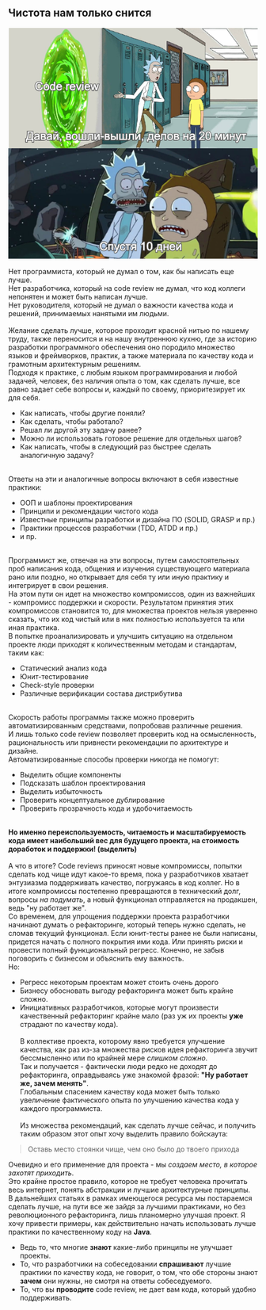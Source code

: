 ## Чистота нам только снится

![](./code-review-rick-and-morty.png)

Нет программиста, который не думал о том, как бы написать еще лучше.
<br>Нет разработчика, который на code review не думал, что код коллеги непонятен и может быть написан лучше.
<br>Нет руководителя, который не думал о важности качества кода и решений, принимаемых нанятыми им людьми.
<br><br>Желание сделать лучше, которое проходит красной нитью по нашему труду, также переносится и на нашу внутреннюю
кухню, где за историю разработки программного обеспечения оно породило множество языков и фреймворков, практик, а также
материала по качеству кода и грамотным архитектурным решениям.
<br>Подходя к практике, с любым языком программирования и любой задачей, человек, без наличия опыта о том,
как сделать лучше, все равно задает себе вопросы и, каждый по своему, приоритезирует их для себя.
- Как написать, чтобы другие поняли?
- Как сделать, чтобы работало?
- Решал ли другой эту задачу ранее?
- Можно ли использовать готовое решение для отдельных шагов?
- Как написать, чтобы в следующий раз быстрее сделать аналогичную задачу?

<br>Ответы на эти и аналогичные вопросы включают в себя известные практики:
- ООП и шаблоны проектирования
- Принципи и рекомендации чистого кода
- Известные принципы разработки и дизайна ПО (SOLID, GRASP и пр.)
- Практики процессов разработчки (TDD, ATDD и пр.)
- и пр.

<br>Программист же, отвечая на эти вопросы, путем самостоятельных проб написания кода, общения и
изучения существующего материала рано или поздно, но открывает для себя ту или иную практику и интегрирует
в свои решения. 
<br>На этом пути он идет на множество компромиссов, один из важнейших - компромисс поддержки и скорости.
Результатом принятия этих компромиссов становится то, для множества проектов нельзя уверенно сказать, что их код чистый
или в них полностью используется та или иная практика.
<br>В попытке проанализировать и улучшить ситуацию на отдельном проекте люди приходят к
количественным методам и стандартам, таким как:
- Статический анализ кода
- Юнит-тестирование
- Check-style проверки
- Различные верификации состава дистрибутива

<br>Скорость работы программы также можно проверить автоматизированным средствами, попробовав различные решения.
<br>И лишь только code review позволяет проверить код на осмысленность, рациональность или привнести
рекомендации по архитектуре и дизайне. 
<br>Автоматизированные способы проверки никогда не помогут:
- Выделить общие компоненты
- Подсказать шаблон проектирования
- Выделить избыточность
- Проверить концептуальное дублирование
- Проверить прозрачность кода и удобочитаемость

<br>**Но именно переиспользуемость, читаемость и масштабируемость кода имеет наибольший вес для будущего проекта, на стоимость доработок и поддержки! (выделить)**
<br><br>А что в итоге? Code reviews приносят новые компромиссы, попытки сделать код чище идут какое-то время,
пока у разработчиков хватает энтузиазма поддерживать качество, погружаясь в код коллег.
Но в итоге компромиссы постепенно превращаются в технический долг, вопросы _на подумать_, а новый функционал отправляется на продакшен, ведь
"ну работает же".
<br>Со временем, для упрощения поддержки проекта разработчики начинают думать о рефакторинге, который теперь нужно сделать,
не сломав текущий функционал. Если юнит-тесты ранее не были написаны, придется начать с полного покрытия ими кода. Или принять риски и провести полный функциональный регресс.
Конечно, не забыв поговорить с бизнесом и объяснить ему важность. 
<br>Но:
- Регресс некоторым проектам может стоить очень дорого
- Бизнесу обосновать выгоду рефакторинга может быть крайне сложно. 
- Инициативных разработчиков, которые могут произвести качественный рефакторинг крайне мало (раз уж их проекты **уже** страдают по качеству кода).
<br><br>В коллективе проекта, которому явно требуется улучшение качества, как раз из-за множества рисков идея рефакторинга звучит бессмысленно или по крайней мере
_слишком сложно_. 
<br>Так и получается - фактически люди редко не доходят до рефакторинга, оправдываясь уже знакомой фразой: **"Ну работает же, зачем менять"**.
<br>Глобальным спасением качеству кода может быть только увеличение фактического опыта по улучшению качества кода у каждого программиста.
<br><br>Из множества рекомендаций, как сделать лучше сейчас, и получить таким образом этот опыт хочу выделить правило бойскаута:
> Оставь место стоянки чище, чем оно было до твоего прихода

Очевидно и его применение для проекта - мы _создаем место, в которое захотят приходить_.
<br>Это крайне простое правило, которое не требует человека прочитать весь интернет, понять абстракции и лучшие архитектурные принципы.
<br>В дальнейших статьях в рамках имеющегося ресурса мы постараемся сделать лучше, на пути все же зайдя за лучшими практиками, но без революционного рефакторинга,
лишь планомерно улучшая проект. Я хочу привести примеры, как действительно начать использовать лучше практики по
качественному коду на **Java**.  
- Ведь то, что многие **знают** какие-либо принципы не улучшает проекты.
- То, что разработчики на собеседовании **спрашивают** лучшие практики по качеству кода, не говорит, о том, что обе стороны знают **зачем** они нужны,
не смотря на ответы собеседуемого. 
- То, что вы **проводите** code review, не дает вам кода, который удобно поддерживать.





